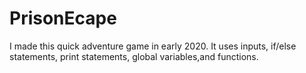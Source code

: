 # PrisonEcape
I made this quick adventure game in early 2020. It uses inputs, if/else statements, print statements, global variables,and functions.
